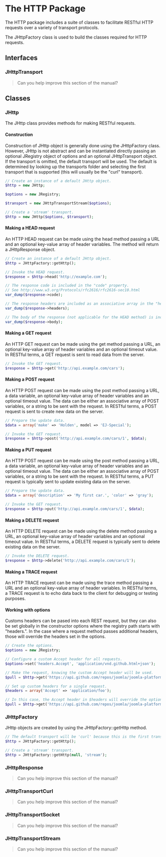 # The HTTP Package

The HTTP package includes a suite of classes to facilitate RESTful HTTP
requests over a variety of transport protocols.

The JHttpFactory class is used to build the classes required for HTTP
requests.

## Interfaces

### JHttpTransport

> Can you help improve this section of the manual?

## Classes

### JHttp

The JHttp class provides methods for making RESTful requests.

#### Construction

Construction of JHttp object is generally done using the JHttpFactory
class. However, JHttp is not abstract and can be instantiated directly
passing an optional JRegistry object of options and an optional
JHttpTransport object. If the transport is omitted, the default
transport will be used. The default is determined by looking up the
transports folder and selecting the first transport that is supported
(this will usually be the "curl" transport).

```php
// Create an instance of a default JHttp object.
$http = new JHttp;

$options = new JRegistry;

$transport = new JHttpTransportStream($options);

// Create a 'stream' transport.
$http = new JHttp($options, $transport);
```

#### Making a HEAD request

An HTTP HEAD request can be made using the head method passing a URL and
an optional key-value array of header variables. The method will return
a JHttpResponse object.

```php
// Create an instance of a default JHttp object.
$http = JHttpFactory::getHttp();

// Invoke the HEAD request.
$response = $http->head('http://example.com');

// The response code is included in the "code" property.
// See http://www.w3.org/Protocols/rfc2616/rfc2616-sec10.html
var_dump($response->code);

// The response headers are included as an associative array in the "headers" property.
var_dump($response->headers);

// The body of the response (not applicable for the HEAD method) is included in the "body" property.
var_dump($response->body);
```

#### Making a GET request

An HTTP GET request can be made using the get method passing a URL, an
optional key-value array of header variables and an optional timeout
value. In RESTful terms, a GET request is sent to read data from the
server.

```php
// Invoke the GET request.
$response = $http->get('http://api.example.com/cars');
```

#### Making a POST request

An HTTP POST request can be made using the post method passing a URL, a
data variable, an optional key-value array of header variables and an
optional timeout value. The data can be either an associative array of
POST variables, or a string to be sent with the request. In RESTful
terms, a POST request is sent to create new data on the server.

```php
// Prepare the update data.
$data = array('make' => 'Holden', model => 'EJ-Special');

// Invoke the GET request.
$response = $http->post('http://api.example.com/cars/1', $data);
```

#### Making a PUT request

An HTTP POST request can be made using the post method passing a URL, a
data variable, an optional key-value array of header variables and an
optional timeout value. The data can be either an associative array of
POST variables, or a string to be sent with the request. In RESTful
terms, a PUT request is typically sent to update existing data on the
server.

```php
// Prepare the update data.
$data = array('description' => 'My first car.', 'color' => 'gray');

// Invoke the GET request.
$response = $http->put('http://api.example.com/cars/1', $data);
```

#### Making a DELETE request

An HTTP DELETE request can be made using the delete method passing a
URL, an optional key-value array of header variables and an optional
timeout value. In RESTful terms, a DELETE request is typically sent to
delete existing data on the server.

```php
// Invoke the DELETE request.
$response = $http->delete('http://api.example.com/cars/1');
```

#### Making a TRACE request

An HTTP TRACE request can be made using the trace method passing a URL
and an optional key-value array of header variables. In RESTful terms, a
TRACE request is to echo data back to the client for debugging or
testing purposes.

#### Working with options

Customs headers can be pased into each REST request, but they can also
be set globally in the constructor options where the registry path
starts with "headers.". In the case where a request method passes
additional headers, those will override the headers set in the options.

```php
// Create the options.
$options = new JRegistry;

// Configure a custom Accept header for all requests.
$options->set('headers.Accept', 'application/vnd.github.html+json');

// Make the request, knowing the custom Accept header will be used.
$pull = $http->get('https://api.github.com/repos/joomla/joomla-platform/pulls/1');

// Set up custom headers for a single request.
$headers = array('Accept' => 'application/foo');

// In this case, the Accept header in $headers will override the options header.
$pull = $http->get('https://api.github.com/repos/joomla/joomla-platform/pulls/1', $headers);
```

### JHttpFactory

JHttp objects are created by using the JHttpFactory::getHttp method.

```php
// The default transport will be 'curl' because this is the first transport.
$http = JHttpFactory::getHttp();

// Create a 'stream' transport.
$http = JHttpFactory::getHttp(null, 'stream');
```

### JHttpResponse

> Can you help improve this section of the manual?

### JHttpTransportCurl

> Can you help improve this section of the manual?

### JHttpTransportSocket

> Can you help improve this section of the manual?

### JHttpTransportStream

> Can you help improve this section of the manual?

